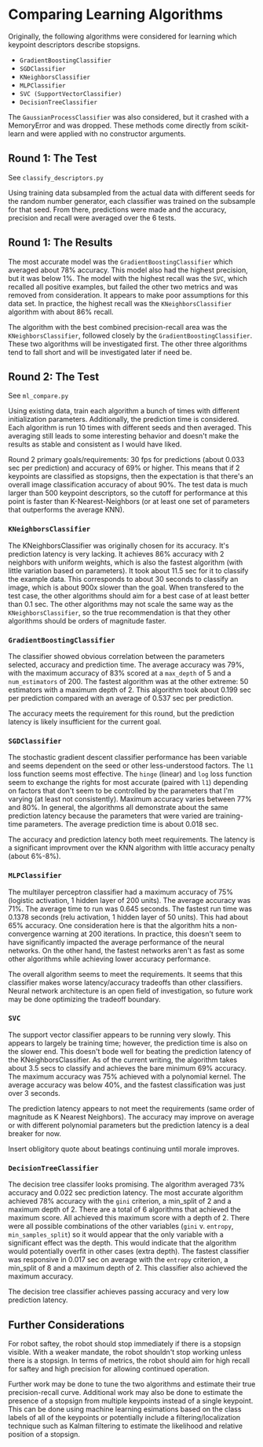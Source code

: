 # Comparing Learning Algorithms

Originally, the following algorithms were considered for learning which keypoint descriptors describe stopsigns.

  - `GradientBoostingClassifier`
  - `SGDClassifier`
  - `KNeighborsClassifier`
  - `MLPClassifier`
  - `SVC (SupportVectorClassifier)`
  - `DecisionTreeClassifier`

The `GaussianProcessClassifier` was also considered, but it crashed with a MemoryError and was dropped. These methods come directly from scikit-learn and were applied with no constructor arguments.

## Round 1: The Test

See `classify_descriptors.py`

Using training data subsampled from the actual data with different seeds for the random number generator, each classifier was trained on the subsample for that seed. From there, predictions were made and the accuracy, precision and recall were averaged over the 6 tests.

## Round 1: The Results

The most accurate model was the `GradientBoostingClassifier` which averaged about 78% accuracy. This model also had the highest precision, but it was below 1%. The model with the highest recall was the `SVC`, which recalled all positive examples, but failed the other two metrics and was removed from consideration. It appears to make poor assumptions for this data set. In practice, the highest recall was the `KNeighborsClassifier` algorithm with about 86% recall.

The algorithm with the best combined precision-recall area was the `KNeighborsClassifier`, followed closely by the `GradientBoostingClassifier`. These two algorithms will be investigated first. The other three algorithms tend to fall short and will be investigated later if need be.

## Round 2: The Test

See `ml_compare.py`

Using existing data, train each algorithm a bunch of times with different initialization parameters. Additionally, the prediction time is considered. Each algorithm is run 10 times with different seeds and then averaged. This averaging still leads to some interesting behavior and doesn't make the results as stable and consistent as I would have liked.

Round 2 primary goals/requirements: 30 fps for predictions (about 0.033 sec per prediction) and accuracy of 69% or higher. This means that if 2 keypoints are classified as stopsigns, then the expectation is that there's an overall image classification accuracy of about 90%. The test data is much larger than 500 keypoint descriptors, so the cutoff for performance at this point is faster than K-Nearest-Neighbors (or at least one set of parameters that outperforms the average KNN).

### `KNeighborsClassifier`

The KNeighborsClassifier was originally chosen for its accuracy. 
It's prediction latency is very lacking. 
It achieves 86% accuracy with 2 neighbors with uniform weights, which is also the fastest algorithm (with little variation based on parameters).
It took about 11.5 sec for it to classify the example data.
This corresponds to about 30 seconds to classify an image, which is about 900x slower than the goal.
When transfered to the test case, the other algorithms should aim for a best case of at least better than 0.1 sec.
The other algorithms may not scale the same way as the `KNeighborsClassifier`, so the true recommendation is that they other algorithms should be orders of magnitude faster.

### `GradientBoostingClassifier`

The classifier showed obvious correlation between the parameters selected, accuracy and prediction time.
The average accuracy was 79%, with the maximum accuracy of 83% scored at a `max_depth` of 5 and a `num_estimators` of 200.
The fastest algorithm was at the other extreme: 50 estimators with a maximum depth of 2.
This algorithm took about 0.199 sec per prediction compared with an average of 0.537 sec per prediction. 

The accuracy meets the requirement for this round, but the prediction latency is likely insufficient for the current goal.

### `SGDClassifier`

The stochastic gradient descent classifier performance has been variable and seems dependent on the seed or other less-understood factors.
The `l1` loss function seems most effective.
The `hinge` (linear) and `log` loss function seem to exchange the rights for most accurate (paired with `l1`) depending on factors that don't seem to be controlled by the parameters that I'm varying (at least not consistently).
Maximum accuracy varies between 77% and 80%.
In general, the algorithms all demonstrate about the same prediction latency because the parameters that were varied are training-time parameters.
The average prediction time is about 0.018 sec.

The accuracy and prediction latency both meet requirements. The latency is a significant improvment over the KNN algorithm with little accuracy penalty (about 6%-8%).

### `MLPClassifier`

The multilayer perceptron classifier had a maximum accuracy of 75% (logistic activation, 1 hidden layer of 200 units).
The average accuracy was 71%. 
The average time to run was 0.645 seconds.
The fastest run time was 0.1378 seconds (relu activation, 1 hidden layer of 50 units). This had about 65% accuracy.
One consideration here is that the algorithm hits a non-convergence warning at 200 iterations.
In practice, this doesn't seem to have significantly impacted the average performance of the neural networks.
On the other hand, the fastest networks aren't as fast as some other algorithms while achieving lower accuracy performance.

The overall algorithm seems to meet the requirements.
It seems that this classifier makes worse latency/accuracy tradeoffs than other classifiers.
Neural network architecture is an open field of investigation, so future work may be done optimizing the tradeoff boundary.

### `SVC`

The support vector classifier appears to be running very slowly.
This appears to largely be training time; however, the prediction time is also on the slower end.
This doesn't bode well for beating the prediction latency of the KNeighborsClassifier.
As of the current writing, the algorithm takes about 3.5 secs to classify and achieves the bare minimum 69% accuracy.
The maximum accuracy was 75% achieved with a polynomial kernel.
The average accuracy was below 40%, and the fastest classification was just over 3 seconds.

The prediction latency appears to not meet the requirements (same order of magnitude as K Nearest Neighbors).
The accuracy may improve on average or with different polynomial parameters but the prediction latency is a deal breaker for now.

Insert obligitory quote about beatings continuing until morale improves.

### `DecisionTreeClassifier`

The decision tree classifer looks promising.
The algorithm averaged 73% accuracy and 0.022 sec prediction latency.
The most accurate algorithm achieved 78% accuracy with the `gini` criterion, a min_split of 2 and a maximum depth of 2.
There are a total of 6 algorithms that achieved the maximum score. All achieved this maximum score with a depth of 2.
There were all possible combinations of the other variables (`gini` v. `entropy`, `min_samples_split`) so it would appear that the only variable with a significant effect was the depth.
This would indicate that the algorithm would potentially overfit in other cases (extra depth).
The fastest classifier was responsive in 0.017 sec on average with the `entropy` criterion, a min_split of 8 and a maximum depth of 2.
This classifier also achieved the maximum accuracy.

The decision tree classifier achieves passing accuracy and very low prediction latency.

## Further Considerations

For robot saftey, the robot should stop immediately if there is a stopsign visible. With a weaker mandate, the robot shouldn't stop working unless there is a stopsign. In terms of metrics, the robot should aim for high recall for saftey and high precision for allowing continued operation.

Further work may be done to tune the two algorithms and estimate their true precision-recall curve. Additional work may also be done to estimate the presence of a stopsign from multiple keypoints instead of a single keypoint. This can be done using machine learning esimations based on the class labels of all of the keypoints or potentially include a filtering/localization technique such as Kalman filtering to estimate the likelihood and relative position of a stopsign.
